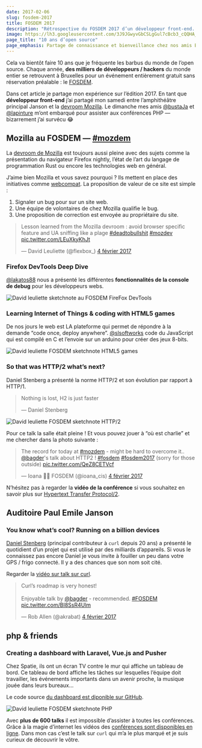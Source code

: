 ```yaml
---
date: 2017-02-06
slug: fosdem-2017
title: FOSDEM 2017
description: "Rétrospective du FOSDEM 2017 d’un développeur front-end. Sketchnoting des conférences de la mozilla devroom de l'amphi Jason et de la salle php"
image: https://lh3.googleusercontent.com/3J9JGwyvGbCSLgGul7cBcb3_cQQHA_nymUyK5J_ek4W7kT8TrtA9EHGqIF7C1fqC0fKheaUm5MphVGUetSpali6hQ0tzh-0_UB0yg8LC45GLzZ8brnAFLXeYmq3W3S3W3zGE3CewTy1nU6RuizdNwpfFrZSPuQW23kDU0R0TGil-rCCz0MXakKFDJMq94SwIzk3gsunU66MgdOsviLoIfsBUVGUszApKUmduJ40eOf7RZxeU3mhxvPZ8R4i0Z__T5EeP1B9xDnwuk9q_KN0VJxvZ6Tr22SmfmTWGlOsveBSmCXfYhinCL92eROn4rfPfzBGNuEjSpqNj1dy5YS8Px1_bFxeZR9gOGGlqjqL_hX3f60o3GjTvfRfxkEUlhT--SrNldpqZdNTP9Qnct52xeHEcvJoNaw23U0mrj3wel2blM0bOeDcZkeG57zYyLn_Fktn5tBT84dhkGT4qGjpW0N9L7RItt4jNtZee8165xvjIYoqJZyMBw2zCYOeDn-4m1yesFHLEbpsJ3R7xIka9VjRElpDV73gWDEYnU_AoRRpLWRclfBzKroE-ee1A0Gky3D3XkOQhc6t9C7wK_QEo4Q8kK3o_qcUEfLNw-1a-ryKD9Ow57d7dZw=w1024-h512-no
page_title: "10 ans d’open source"
page_emphasis: Partage de connaissance et bienveillance chez nos amis Belges
---
```


Cela va bientôt faire 10 ans que je fréquente les barbus du monde de l’open source. Chaque année, __des milliers de développeurs / hackers__ du monde entier se retrouvent à Bruxelles pour un événement entièrement gratuit sans réservation préalable : le [FOSDEM](https://fosdem.org/).

Dans cet article je partage mon expérience sur l’édition 2017. En tant que __développeur front-end__ j’ai partagé mon samedi entre l’amphithéâtre principal Janson et la [devroom Mozilla](https://fosdem.org/2017/schedule/track/mozilla/). Le dimanche mes amis [@bustaJa](https://twitter.com/bustaja) et [@lapinture](https://twitter.com/lapinture) m’ont embarqué pour assister aux conférences PHP — bizarrement j’ai survécu 😂

## Mozilla au FOSDEM — [#mozdem](https://twitter.com/search?q=%23mozdem&src=tyah)

La [devroom de Mozilla](http://davidl.fr/blog/fosdem-2015.html) est toujours aussi pleine avec des sujets comme la présentation du navigateur Firefox nightly, l’état de l’art du langage de programmation Rust ou encore les technologies web en général.

J’aime bien Mozilla et vous savez pourquoi ? Ils mettent en place des initiatives comme [webcompat](https://webcompat.com/). La proposition de valeur de ce site est simple :

1. Signaler un bug pour sur un site web.
1. Une équipe de volontaires de chez Mozilla qualifie le bug.
1. Une proposition de correction est envoyée au propriétaire du site.

<blockquote class="twitter-tweet" data-lang="fr"><p lang="en" dir="ltr">Lesson learned from the Mozilla devroom : avoid browser specific feature and UA sniffing like a plage <a href="https://twitter.com/hashtag/deadtobullshit?src=hash">#deadtobullshit</a> <a href="https://twitter.com/hashtag/mozdev?src=hash">#mozdev</a> <a href="https://t.co/LEuXkyKhJt">pic.twitter.com/LEuXkyKhJt</a></p>&mdash; David Leuliette (@flexbox_) <a href="https://twitter.com/flexbox_/status/827898739591376896">4 février 2017</a></blockquote>
<script async src="//platform.twitter.com/widgets.js" charset="utf-8"></script>

### Firefox DevTools Deep Dive

[@lakatos88](https://twitter.com/@lakatos88) nous a présenté les différentes __fonctionnalités de la console de debug__ pour les développeurs webs.

![David leuliette sketchnote au FOSDEM FireFox DevTools](https://c1.staticflickr.com/1/738/32578567111_27e2de7e0a_b.jpg)

### Learning Internet of Things & coding with HTML5 games

De nos jours le web est LA plateforme qui permet de répondre à la demande “code once, deploy anywhere”. [@slsoftworks](https://twitter.com/slsoftworks) code du JavaScript qui est compilé en C et l’envoie sur un arduino pour créer des jeux 8-bits.

![David leuliette FOSDEM sketchnote HTML5 games](https://c1.staticflickr.com/1/267/31862064384_4013613f6a_b.jpg)

### So that was HTTP/2 what’s next?

Daniel Stenberg a présenté la norme HTTP/2 et son évolution par rapport à HTTP/1.

> Nothing is lost, H2 is just faster
>
> — Daniel Stenberg

![David leuliette FOSDEM sketchnote HTTP/2](https://c1.staticflickr.com/1/554/31930327223_001ced7067_b.jpg)

Pour ce talk la salle était pleine ! Et vous pouvez jouer à “où est charlie” et me chercher dans la photo suivante :
<blockquote class="twitter-tweet" data-lang="fr"><p lang="en" dir="ltr">The record for today at <a href="https://twitter.com/hashtag/mozdem?src=hash">#mozdem</a> - might be hard to overcome it.. <a href="https://twitter.com/bagder">@bagder</a>&#39;s talk about HTTP2 ! <a href="https://twitter.com/hashtag/fosdem?src=hash">#fosdem</a> <a href="https://twitter.com/hashtag/fosdem2017?src=hash">#fosdem2017</a> (sorry for those outside) <a href="https://t.co/QeZ8CETVcf">pic.twitter.com/QeZ8CETVcf</a></p>&mdash; Ioana ‍ FOSDEM (@ioana_cis) <a href="https://twitter.com/ioana_cis/status/827903012375031808">4 février 2017</a></blockquote>
<script async src="//platform.twitter.com/widgets.js" charset="utf-8"></script>

N’hésitez pas à regarder la __vidéo de la conférence__ si vous souhaitez en savoir plus sur [Hypertext Transfer Protocol/2](https://fosdem.cu.be/2017/UD2.218A/mozilla_http2_whats_next.vp8.webm).


## Auditoire Paul Emile Janson

### You know what’s cool? Running on a billion devices

[Daniel Stenberg](https://twitter.com/bagder) (principal contributeur à `curl` depuis 20 ans) a présenté le quotidient d’un projet qui est utilisé par des milliards d’appareils. Si vous le connaissez pas encore Daniel je vous invite à fouiller un peu dans votre GPS / frigo connecté. Il y a des chances que son nom soit cité.

Regarder la [vidéo sur talk sur curl](https://fosdem.cu.be/2017/Janson/curl.vp8.webm).

<blockquote class="twitter-tweet" data-lang="fr"><p lang="en" dir="ltr">Curl’s roadmap is very honest!<br><br>Enjoyable talk by <a href="https://twitter.com/bagder">@bagder</a> - recommended. <a href="https://twitter.com/hashtag/FOSDEM?src=hash">#FOSDEM</a> <a href="https://t.co/BI8SsR4Ulm">pic.twitter.com/BI8SsR4Ulm</a></p>&mdash; Rob Allen (@akrabat) <a href="https://twitter.com/akrabat/status/827873881956442112">4 février 2017</a></blockquote>
<script async src="//platform.twitter.com/widgets.js" charset="utf-8"></script>

## php & friends

### Creating a dashboard with Laravel, Vue.js and Pusher

Chez Spatie, ils ont un écran TV contre le mur qui affiche un tableau de bord. Ce tableau de bord affiche les tâches sur lesquelles l’équipe doit travailler, les événements importants dans un avenir proche, la musique jouée dans leurs bureaux…

Le code source [du dashboard est diponible sur GitHub](https://github.com/spatie/dashboard.spatie.be).

![David leuliette FOSDEM sketchnote PHP](https://c1.staticflickr.com/1/622/32684628986_dbc805a0c5_b.jpg)

Avec __plus de 600 talks__ il est impossible d’assister à toutes les conférences. Grâce à la magie d’internet les vidéos des [conférences sont disponibles en ligne](https://video.fosdem.org/2017/). Dans mon cas c’est le talk sur `curl` qui m’a le plus marqué et je suis curieux de découvrir le vôtre.

